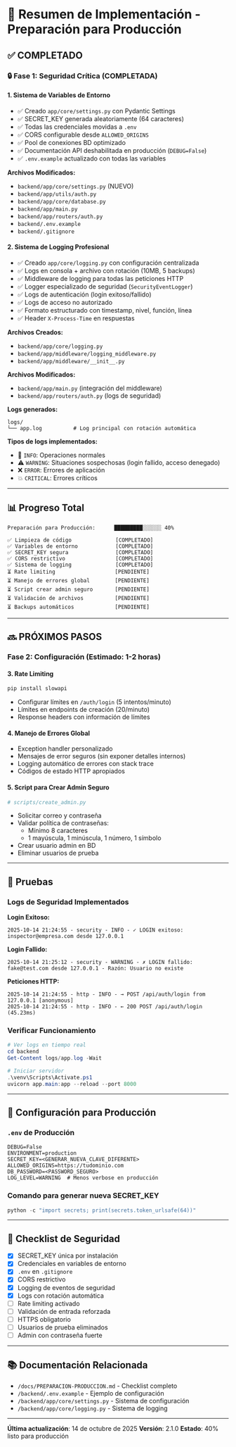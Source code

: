 # 📝 Resumen de Implementación - Preparación para Producción

## ✅ COMPLETADO

### 🔒 Fase 1: Seguridad Crítica (COMPLETADA)

#### 1. Sistema de Variables de Entorno
- ✅ Creado `app/core/settings.py` con Pydantic Settings
- ✅ SECRET_KEY generada aleatoriamente (64 caracteres)
- ✅ Todas las credenciales movidas a `.env`
- ✅ CORS configurable desde `ALLOWED_ORIGINS`
- ✅ Pool de conexiones BD optimizado
- ✅ Documentación API deshabilitada en producción (`DEBUG=False`)
- ✅ `.env.example` actualizado con todas las variables

**Archivos Modificados:**
- `backend/app/core/settings.py` (NUEVO)
- `backend/app/utils/auth.py`
- `backend/app/core/database.py`
- `backend/app/main.py`
- `backend/app/routers/auth.py`
- `backend/.env.example`
- `backend/.gitignore`

#### 2. Sistema de Logging Profesional  
- ✅ Creado `app/core/logging.py` con configuración centralizada
- ✅ Logs en consola + archivo con rotación (10MB, 5 backups)
- ✅ Middleware de logging para todas las peticiones HTTP
- ✅ Logger especializado de seguridad (`SecurityEventLogger`)
- ✅ Logs de autenticación (login exitoso/fallido)
- ✅ Logs de acceso no autorizado
- ✅ Formato estructurado con timestamp, nivel, función, línea
- ✅ Header `X-Process-Time` en respuestas

**Archivos Creados:**
- `backend/app/core/logging.py`
- `backend/app/middleware/logging_middleware.py`
- `backend/app/middleware/__init__.py`

**Archivos Modificados:**
- `backend/app/main.py` (integración del middleware)
- `backend/app/routers/auth.py` (logs de seguridad)

**Logs generados:**
```
logs/
└── app.log          # Log principal con rotación automática
```

**Tipos de logs implementados:**
- 📝 `INFO`: Operaciones normales
- ⚠️ `WARNING`: Situaciones sospechosas (login fallido, acceso denegado)
- ❌ `ERROR`: Errores de aplicación
- 💥 `CRITICAL`: Errores críticos

---

## 📊 Progreso Total

```
Preparación para Producción:      █████████░░░░░░ 40%

✅ Limpieza de código              [COMPLETADO]
✅ Variables de entorno            [COMPLETADO]
✅ SECRET_KEY segura               [COMPLETADO]
✅ CORS restrictivo                [COMPLETADO]
✅ Sistema de logging              [COMPLETADO]
⏳ Rate limiting                   [PENDIENTE]
⏳ Manejo de errores global        [PENDIENTE]
⏳ Script crear admin seguro       [PENDIENTE]
⏳ Validación de archivos          [PENDIENTE]
⏳ Backups automáticos             [PENDIENTE]
```

---

## 🔜 PRÓXIMOS PASOS

### Fase 2: Configuración (Estimado: 1-2 horas)

#### 3. Rate Limiting
```bash
pip install slowapi
```
- Configurar límites en `/auth/login` (5 intentos/minuto)
- Límites en endpoints de creación (20/minuto)
- Response headers con información de límites

#### 4. Manejo de Errores Global
- Exception handler personalizado
- Mensajes de error seguros (sin exponer detalles internos)
- Logging automático de errores con stack trace
- Códigos de estado HTTP apropiados

#### 5. Script para Crear Admin Seguro
```python
# scripts/create_admin.py
```
- Solicitar correo y contraseña
- Validar política de contraseñas:
  - Mínimo 8 caracteres
  - 1 mayúscula, 1 minúscula, 1 número, 1 símbolo
- Crear usuario admin en BD
- Eliminar usuarios de prueba

---

## 🧪 Pruebas

### Logs de Seguridad Implementados

**Login Exitoso:**
```
2025-10-14 21:24:55 - security - INFO - ✓ LOGIN exitoso: inspector@empresa.com desde 127.0.0.1
```

**Login Fallido:**
```
2025-10-14 21:25:12 - security - WARNING - ✗ LOGIN fallido: fake@test.com desde 127.0.0.1 - Razón: Usuario no existe
```

**Peticiones HTTP:**
```
2025-10-14 21:24:55 - http - INFO - → POST /api/auth/login from 127.0.0.1 [anonymous]
2025-10-14 21:24:55 - http - INFO - ← 200 POST /api/auth/login (45.23ms)
```

### Verificar Funcionamiento

```powershell
# Ver logs en tiempo real
cd backend
Get-Content logs/app.log -Wait

# Iniciar servidor
.\venv\Scripts\Activate.ps1
uvicorn app.main:app --reload --port 8000
```

---

## 📝 Configuración para Producción

### `.env` de Producción
```env
DEBUG=False
ENVIRONMENT=production
SECRET_KEY=<GENERAR_NUEVA_CLAVE_DIFERENTE>
ALLOWED_ORIGINS=https://tudominio.com
DB_PASSWORD=<PASSWORD_SEGURO>
LOG_LEVEL=WARNING  # Menos verbose en producción
```

### Comando para generar nueva SECRET_KEY
```powershell
python -c "import secrets; print(secrets.token_urlsafe(64))"
```

---

## 🔐 Checklist de Seguridad

- [x] SECRET_KEY única por instalación
- [x] Credenciales en variables de entorno
- [x] `.env` en `.gitignore`
- [x] CORS restrictivo
- [x] Logging de eventos de seguridad
- [x] Logs con rotación automática
- [ ] Rate limiting activado
- [ ] Validación de entrada reforzada
- [ ] HTTPS obligatorio
- [ ] Usuarios de prueba eliminados
- [ ] Admin con contraseña fuerte

---

## 📚 Documentación Relacionada

- `/docs/PREPARACION-PRODUCCION.md` - Checklist completo
- `/backend/.env.example` - Ejemplo de configuración
- `/backend/app/core/settings.py` - Sistema de configuración
- `/backend/app/core/logging.py` - Sistema de logging

---

**Última actualización**: 14 de octubre de 2025
**Versión**: 2.1.0
**Estado**: 40% listo para producción
